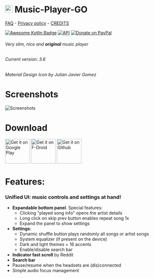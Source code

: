 # <img src ="https://upload.wikimedia.org/wikipedia/commons/b/b5/Kotlin-logo.png" width=24> Music-Player-GO

[FAQ](https://github.com/enricocid/Music-Player-GO/blob/master/FAQ.md) -  [Privacy policy](https://github.com/enricocid/Music-Player-GO/blob/master/Privacy.md) - [CREDITS](https://github.com/enricocid/Music-Player-GO/blob/master/Credits.md)

[![Awesome Kotlin Badge](https://kotlin.link/awesome-kotlin.svg)](https://github.com/KotlinBy/awesome-kotlin) [![API](https://img.shields.io/badge/API-21%2B-blue.svg?style=flat-square)](https://android-arsenal.com/api?level=21) [![Donate on PayPal](https://img.shields.io/badge/PayPal-Donate%20Now-brightgreen.svg)](https://paypal.me/enricocid)

###### Very slim, nice and **original** music player
###### Current version: 3.6
###### Material Design Icon by Julian Javier Gomez


# Screenshots

![Screenshots](https://raw.githubusercontent.com/enricocid/Music-Player-GO/master/screenshots_v3-6.png) 


# Download

[<img alt="Get it on Google Play" height="80" src="https://play.google.com/intl/en_us/badges/images/generic/en_badge_web_generic.png">](https://play.google.com/store/apps/details?id=com.iven.musicplayergo)
[<img alt="Get it on F-Droid" height="80" src="https://gitlab.com/fdroid/artwork/raw/master/badge/get-it-on.png">](https://f-droid.org/repository/browse/?fdid=com.iven.musicplayergo)
[<img alt="Get it on Github" height="80" src="https://raw.githubusercontent.com/flocke/andOTP/master/assets/badges/get-it-on-github.png">](https://github.com/enricocid/Music-Player-GO/releases)


# Features:

### Unified UI: music controls and settings at hand!

- **Expandable bottom panel**. Special features:
  - Clicking "played song info" opens the artist details
  - Long click on skip prev button enables repeat song 1x
  - Expand the panel to show settings
- **Settings**:
  - Dynamic shuffle button plays randomly all songs or artist songs
  - System equalizer (if present on the device)
  - Dark and light themes + 16 accents
  - Enable/disable search bar
- **Indicator fast scroll** by Reddit
- **Search bar**
- Pause/resume when the headsets are (dis)connected
- Simple audio focus management

